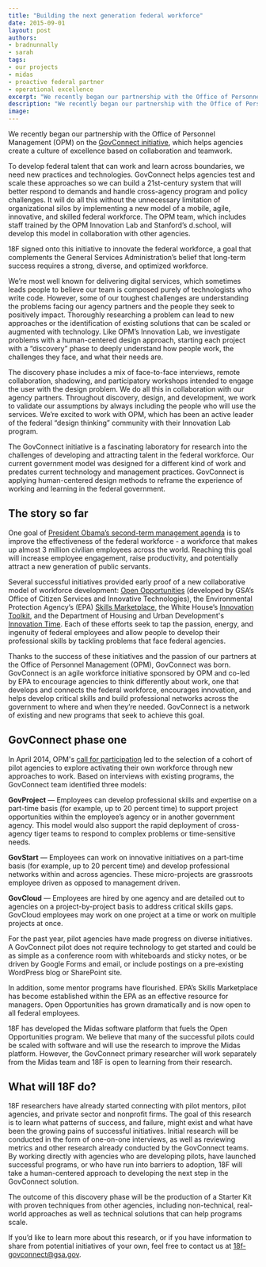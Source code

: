 ```yaml
---
title: "Building the next generation federal workforce"
date: 2015-09-01
layout: post
authors:
- bradnunnally
- sarah
tags:
- our projects
- midas
- proactive federal partner
- operational excellence
excerpt: "We recently began our partnership with the Office of Personnel Management (OPM) on the GovConnect initiative, which helps agencies create a culture of excellence based on collaboration and teamwork."
description: "We recently began our partnership with the Office of Personnel Management (OPM) on the GovConnect initiative, which helps agencies create a culture of excellence based on collaboration and teamwork."
image:
---
```


We recently began our partnership with the Office of Personnel
Management (OPM) on the [GovConnect
initiative](http://www.fedtechmagazine.com/article/2014/10/govconnect-makes-employee-passion-projects-reality),
which helps agencies create a culture of excellence based on
collaboration and teamwork.

To develop federal talent that can work and learn across boundaries, we
need new practices and technologies. GovConnect helps agencies test and
scale these approaches so we can build a 21st-century system that will
better respond to demands and handle cross-agency program and policy
challenges. It will do all this without the unnecessary limitation of
organizational silos by implementing a new model of a mobile, agile,
innovative, and skilled federal workforce. The OPM team, which includes
staff trained by the OPM Innovation Lab and Stanford’s d.school, will
develop this model in collaboration with other agencies.

18F signed onto this initiative to innovate the federal workforce, a
goal that complements the General Services Administration’s belief that
long-term success requires a strong, diverse, and optimized workforce.

We’re most well known for delivering digital services, which sometimes
leads people to believe our team is composed purely of technologists who
write code. However, some of our toughest challenges are understanding
the problems facing our agency partners and the people they seek to
positively impact. Thoroughly researching a problem can lead to new
approaches or the identification of existing solutions that can be
scaled or augmented with technology. Like OPM’s Innovation Lab, we
investigate problems with a human-centered design approach, starting
each project with a “discovery” phase to deeply understand how people
work, the challenges they face, and what their needs are.

The discovery phase includes a mix of face-to-face interviews, remote
collaboration, shadowing, and participatory workshops intended to engage
the user with the design problem. We do all this in collaboration with
our agency partners. Throughout discovery, design, and development, we
work to validate our assumptions by always including the people who will
use the services. We’re excited to work with OPM, which has been an
active leader of the federal “design thinking” community with their
Innovation Lab program.

The GovConnect initiative is a fascinating laboratory for research into
the challenges of developing and attracting talent in the federal
workforce. Our current government model was designed for a different
kind of work and predates current technology and management practices.
GovConnect is applying human-centered design methods to reframe the
experience of working and learning in the federal government.

## The story so far

One goal of
[President Obama’s second-term management agenda](https://www.whitehouse.gov/blog/2013/07/08/smarter-more-innovative-government-american-people)
is to improve the effectiveness of the federal workforce - a workforce
that makes up almost 3 million civilian employees across the world.
Reaching this goal will increase employee engagement, raise
productivity, and potentially attract a new generation of public
servants.

Several successful initiatives provided early proof of a new
collaborative model of workforce development: [Open Opportunities](http://www.digitalgov.gov/join-digitalgov/open-opportunities-in-digitalgov/)
(developed by GSA’s Office of Citizen Services and Innovative
Technologies),
the Environmental Protection Agency’s (EPA) [Skills
Marketplace](http://www.fedmanager.com/news/2063-epa-professional-development),
the White House’s [Innovation
Toolkit](https://www.whitehouse.gov/blog/2014/12/02/designing-citizen-science-and-crowdsourcing-toolkit-federal-government),
and the Department of Housing and Urban Development's [Innovation
Time](http://www.washingtonpost.com/politics/federal_government/engaging-new-employees-to-improve-huds-workplace-and-operations/2013/06/24/8d442838-dd20-11e2-bd83-e99e43c336ed_story.html).
Each of these efforts seek to tap the passion, energy, and ingenuity of
federal employees and allow people to develop their professional skills
by tackling problems that face federal agencies.

Thanks to the success of these initiatives and the passion of our
partners at the Office of Personnel Management (OPM), GovConnect was
born. GovConnect is an agile workforce initiative sponsored by OPM and
co-led by EPA to encourage agencies to think differently about work, one
that develops and connects the federal workforce, encourages innovation,
and helps develop critical skills and build professional networks across
the government to where and when they’re needed. GovConnect is a network
of existing and new programs that seek to achieve this goal.

## GovConnect phase one

In April 2014, OPM's [call for
participation](https://www.chcoc.gov/content/govconnect-expo-follow-identifying-volunteer-pilot-agencies)
led to the selection of a cohort of pilot agencies to explore activating
their own workforce through new approaches to work. Based on interviews
with existing programs, the GovConnect team identified three models:

**GovProject** — Employees can develop professional skills and expertise
on a part-time basis (for example, up to 20 percent time) to support
project opportunities within the employee’s agency or in another
government agency. This model would also support the rapid deployment of
cross-agency tiger teams to respond to complex problems or
time-sensitive needs.

**GovStart** — Employees can work on innovative initiatives on a
part-time basis (for example, up to 20 percent time) and develop
professional networks within and across agencies. These micro-projects
are grassroots employee driven as opposed to management driven.

**GovCloud** — Employees are hired by one agency and are detailed out to
agencies on a project-by-project basis to address critical skills gaps.
GovCloud employees may work on one project at a time or work on multiple
projects at once.

For the past year, pilot agencies have made progress on diverse
initiatives. A GovConnect pilot does not require technology to get
started and could be as simple as a conference room with whiteboards and
sticky notes, or be driven by Google Forms and email, or include
postings on a pre-existing WordPress blog or SharePoint site.

In addition, some mentor programs have flourished. EPA’s Skills
Marketplace has become established within the EPA as an effective
resource for managers. Open Opportunities has grown dramatically and is
now open to all federal employees.

18F has developed the Midas software platform that fuels the Open
Opportunities program. We believe that many of the successful pilots
could be scaled with software and will use the research to improve the
Midas platform. However, the GovConnect primary researcher will work
separately from the Midas team and 18F is open to learning from their
research.

## What will 18F do?

18F researchers have already started connecting with pilot mentors,
pilot agencies, and private sector and nonprofit firms. The goal of this
research is to learn what patterns of success, and failure, might exist
and what have been the growing pains of successful initiatives. Initial
research will be conducted in the form of one-on-one interviews, as well
as reviewing metrics and other research already conducted by the
GovConnect teams. By working directly with agencies who are developing
pilots, have launched successful programs, or who have run into barriers
to adoption, 18F will take a human-centered approach to developing the
next step in the GovConnect solution.

The outcome of this discovery phase will be the production of a Starter
Kit with proven techniques from other agencies, including non-technical,
real-world approaches as well as technical solutions that can help
programs scale.

If you’d like to learn more about this research, or if you have
information to share from potential initiatives of your own, feel free
to contact us at
[18f-govconnect@gsa.gov](mailto:18f-govconnect@gsa.gov).
